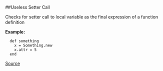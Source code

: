 ##Useless Setter Call

Checks for setter call to local variable as the final expression of a function definition

**Example:**

```
  def something
    x = Something.new
    x.attr = 5
  end
```

[Source](http://www.rubydoc.info/gems/rubocop/RuboCop/Cop/Lint/UselessSetterCall)
